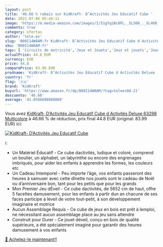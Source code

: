 ```yaml
---
layout: post
title: '46.66 % rabais sur KidKraft- D’Activités Jeu Educatif Cube '
date: 2021-07-06 05:44:11
image: 'https://m.media-amazon.com/images/I/51gYqiBc0PL._SL500_._SL400_.jpg'
comments: true
category: ofertas
author: 'tole.es'
slug: 'B00I14W8AM-fr KidKraft- D’Activités Jeu Educatif Cube d Activités Deluxe...'
sku: 'B00I14W8AM-fr'
tags: [ 'Circuits de motricité','Jeux et Jouets','Jeux et jouets','Jouets dactivité et de développement','Jouets déveil et 1er âge','kidkraft', ]
actualPrice: 44.8 EUR
currency: EUR
price: 44.8
comparePrice: 83.99 EUR
prodname: 'KidKraft- D’Activités Jeu Educatif Cube d Activités Deluxe  63298  Multicolore'
country: 'fr'
flag: '🇫🇷'
brand: 'KidKraft'
buyurl: 'https://www.amazon.fr/dp/B00I14W8AM/?tag=tolees0d-21'
descuento: '46.66'
average: '41.0588888888889'
---
```


Vous avez [KidKraft- D’Activités Jeu Educatif Cube d Activités Deluxe  63298  Multicolore](https://www.amazon.fr/dp/B00I14W8AM/?tag=tolees0d-21)  à  46.66 % de réduction, prix final  44.8 EUR (original: 83.99 EUR) ici:

[![KidKraft- D’Activités Jeu Educatif Cube ](https://m.media-amazon.com/images/I/51gYqiBc0PL._SL500_._SL400_.jpg)](https://www.amazon.fr/dp/B00I14W8AM/?tag=tolees0d-21)

ℹ️:

- Un Matériel Éducatif - Ce cube dactivités, ludique et coloré, comprend un boulier, un alphabet, un labyrinthe ou encore des engrenages imbriqués, pour aider les enfants à apprendre les formes, les couleurs etc
- Un Cadeau Intemporel - Peu importe l’âge, vos enfants passeront des heures à samuser avec cette dînette nos jouets sont le cadeau de Noël ou d’anniversaire bon, tant pour les petits que pour les grands
- Mon Premier Jeu dÉveil - Ce cube dactivités, de 5652 cm de haut, offre 5 facettes damusement, pour les enfants à partir dun an chacune de ses faces participe à léveil de votre tout-petit, à son développement imaginaire et motrice
- Aucun Assemblage Requis - Ce cube de jeux en bois est prêt à lemploi, ne nécessitant aucun assemblage place au jeu sans attendre
- Construit pour Durer - Ce jouet déveil, conçu en bois de qualité supérieure, a été spécialement imaginé pour garantir des heures damusement à vos enfants

[🛒 Achetez-le maintenant!!](https://www.amazon.fr/dp/B00I14W8AM/?tag=tolees0d-21)
